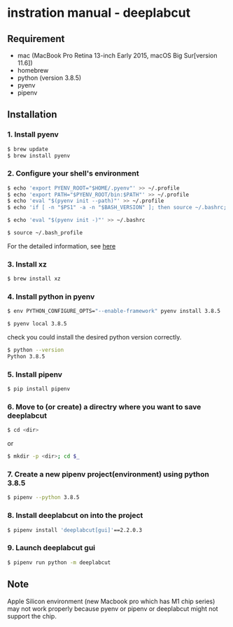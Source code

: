# instration manual - deeplabcut

## Requirement

- mac (MacBook Pro Retina 13-inch Early 2015, macOS Big Sur[version 11.6])
- homebrew
- python (version 3.8.5)
- pyenv
- pipenv

## Installation

### 1. Install pyenv

```sh
$ brew update
$ brew install pyenv
```

### 2. Configure your shell's environment

```sh
$ echo 'export PYENV_ROOT="$HOME/.pyenv"' >> ~/.profile
$ echo 'export PATH="$PYENV_ROOT/bin:$PATH"' >> ~/.profile
$ echo 'eval "$(pyenv init --path)"' >> ~/.profile
$ echo 'if [ -n "$PS1" -a -n "$BASH_VERSION" ]; then source ~/.bashrc; fi' >> ~/.profile

$ echo 'eval "$(pyenv init -)"' >> ~/.bashrc

$ source ~/.bash_profile
```

For the detailed information, see [here](https://github.com/pyenv/pyenv#basic-github-checkout)

### 3. Install xz

```sh
$ brew install xz
```

### 4. Install python in pyenv

```sh
$ env PYTHON_CONFIGURE_OPTS="--enable-framework" pyenv install 3.8.5

$ pyenv local 3.8.5
```

check you could install the desired python version correctly.

```sh
$ python --version
Python 3.8.5
```

### 5. Install pipenv

```sh
$ pip install pipenv
```

### 6. Move to (or create) a directry where you want to save deeplabcut

```sh
$ cd <dir>
```

or

```sh
$ mkdir -p <dir>; cd $_ 
```

### 7. Create a new pipenv project(environment) using python 3.8.5

```sh
$ pipenv --python 3.8.5
```

### 8. Install deeplabcut on into the project

```sh
$ pipenv install 'deeplabcut[gui]'==2.2.0.3
```

### 9. Launch deeplabcut gui

```sh
$ pipenv run python -m deeplabcut
```

## Note
Apple Silicon environment (new Macbook pro which has M1 chip series) may not work properly because pyenv or pipenv or deeplabcut might not support the chip.

